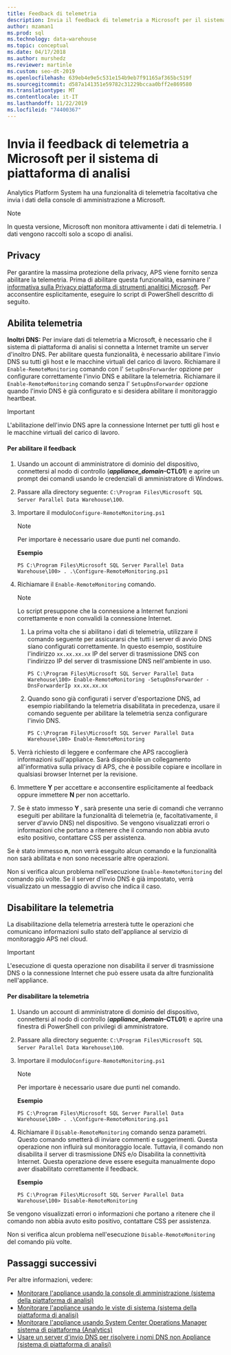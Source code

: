 ```yaml
---
title: Feedback di telemetria
description: Invia il feedback di telemetria a Microsoft per il sistema di piattaforma di analisi.
author: mzaman1
ms.prod: sql
ms.technology: data-warehouse
ms.topic: conceptual
ms.date: 04/17/2018
ms.author: murshedz
ms.reviewer: martinle
ms.custom: seo-dt-2019
ms.openlocfilehash: 639eb4e9e5c531e154b9eb7f91165af365bc519f
ms.sourcegitcommit: d587a141351e59782c31229bccaa0bff2e869580
ms.translationtype: MT
ms.contentlocale: it-IT
ms.lasthandoff: 11/22/2019
ms.locfileid: "74400367"
---
```

# <a name="send-telemetry-feedback-to-microsoft-for-analytics-platform-system"></a>Invia il feedback di telemetria a Microsoft per il sistema di piattaforma di analisi
Analytics Platform System ha una funzionalità di telemetria facoltativa che invia i dati della console di amministrazione a Microsoft. 
  
> [!NOTE]  
> In questa versione, Microsoft non monitora attivamente i dati di telemetria. I dati vengono raccolti solo a scopo di analisi.  
  
## <a name="privacy"></a>Privacy  
Per garantire la massima protezione della privacy, APS viene fornito senza abilitare la telemetria. Prima di abilitare questa funzionalità, esaminare l' [informativa sulla Privacy piattaforma di strumenti analitici Microsoft](https://go.microsoft.com/fwlink/?LinkId=400902). Per acconsentire esplicitamente, eseguire lo script di PowerShell descritto di seguito.  
  
## <a name="enable"></a>Abilita telemetria  
**Inoltri DNS:** Per inviare dati di telemetria a Microsoft, è necessario che il sistema di piattaforma di analisi si connetta a Internet tramite un server d'inoltro DNS. Per abilitare questa funzionalità, è necessario abilitare l'invio DNS su tutti gli host e le macchine virtuali del carico di lavoro. Richiamare il `Enable-RemoteMonitoring` comando con l' `SetupDnsForwarder` opzione per configurare correttamente l'invio DNS e abilitare la telemetria. Richiamare il `Enable-RemoteMonitoring` comando senza l' `SetupDnsForwarder` opzione quando l'invio DNS è già configurato e si desidera abilitare il monitoraggio heartbeat.  
  
> [!IMPORTANT]  
> L'abilitazione dell'invio DNS apre la connessione Internet per tutti gli host e le macchine virtuali del carico di lavoro.  
  
#### <a name="to-enable-feedback"></a>Per abilitare il feedback  
  
1.  Usando un account di amministratore di dominio del dispositivo, connettersi al nodo di controllo (<strong>*appliance_domain*-CTL01</strong>) e aprire un prompt dei comandi usando le credenziali di amministratore di Windows.  
  
2.  Passare alla directory seguente: `C:\Program Files\Microsoft SQL Server Parallel Data Warehouse\100`.  
  
3.  Importare il modulo`Configure-RemoteMonitoring.ps1`  
  
    > [!NOTE]  
    > Per importare è necessario usare due punti nel comando.  
  
    **Esempio**  
  
    ```  
    PS C:\Program Files\Microsoft SQL Server Parallel Data Warehouse\100> . .\Configure-RemoteMonitoring.ps1  
    ```  
  
4.  Richiamare il `Enable-RemoteMonitoring` comando.  
  
    > [!NOTE]  
    > Lo script presuppone che la connessione a Internet funzioni correttamente e non convalidi la connessione Internet.  
  
    1.  La prima volta che si abilitano i dati di telemetria, utilizzare il comando seguente per assicurarsi che tutti i server di avvio DNS siano configurati correttamente. In questo esempio, sostituire l'indirizzo `xx.xx.xx.xx` IP del server di trasmissione DNS con l'indirizzo IP del server di trasmissione DNS nell'ambiente in uso.  
  
        ```  
        PS C:\Program Files\Microsoft SQL Server Parallel Data Warehouse\100> Enable-RemoteMonitoring -SetupDnsForwarder -DnsForwarderIp xx.xx.xx.xx  
        ```  
  
    2.  Quando sono già configurati i server d'esportazione DNS, ad esempio riabilitando la telemetria disabilitata in precedenza, usare il comando seguente per abilitare la telemetria senza configurare l'invio DNS.  
  
        ```  
        PS C:\Program Files\Microsoft SQL Server Parallel Data Warehouse\100> Enable-RemoteMonitoring  
        ```  
  
5.  Verrà richiesto di leggere e confermare che APS raccoglierà informazioni sull'appliance. Sarà disponibile un collegamento all'informativa sulla privacy di APS, che è possibile copiare e incollare in qualsiasi browser Internet per la revisione.  
  
6.  Immettere **Y** per accettare e acconsentire esplicitamente al feedback oppure immettere **N** per non accettarlo.  
  
7.  Se è stato immesso **Y** , sarà presente una serie di comandi che verranno eseguiti per abilitare la funzionalità di telemetria (e, facoltativamente, il server d'avvio DNS) nel dispositivo. Se vengono visualizzati errori o informazioni che portano a ritenere che il comando non abbia avuto esito positivo, contattare CSS per assistenza.  
  
Se è stato immesso **n**, non verrà eseguito alcun comando e la funzionalità non sarà abilitata e non sono necessarie altre operazioni.  
  
Non si verifica alcun problema nell'esecuzione `Enable-RemoteMonitoring` del comando più volte. Se il server d'invio DNS è già impostato, verrà visualizzato un messaggio di avviso che indica il caso.  
  
## <a name="disable"></a>Disabilitare la telemetria  
La disabilitazione della telemetria arresterà tutte le operazioni che comunicano informazioni sullo stato dell'appliance al servizio di monitoraggio APS nel cloud.  
  
> [!IMPORTANT]  
> L'esecuzione di questa operazione non disabilita il server di trasmissione DNS o la connessione Internet che può essere usata da altre funzionalità nell'appliance.  
  
#### <a name="to-disable-telemetry"></a>Per disabilitare la telemetria  
  
1.  Usando un account di amministratore di dominio del dispositivo, connettersi al nodo di controllo (<strong>*appliance_domain*-CTL01</strong>) e aprire una finestra di PowerShell con privilegi di amministratore.  
  
2.  Passare alla directory seguente: `C:\Program Files\Microsoft SQL Server Parallel Data Warehouse\100`.  
  
3.  Importare il modulo`Configure-RemoteMonitoring.ps1`  
  
    > [!NOTE]  
    > Per importare è necessario usare due punti nel comando.  
  
    **Esempio**  
  
    ```  
    PS C:\Program Files\Microsoft SQL Server Parallel Data Warehouse\100> . .\Configure-RemoteMonitoring.ps1  
    ```  
  
4.  Richiamare il `Disable-RemoteMonitoring` comando senza parametri. Questo comando smetterà di inviare commenti e suggerimenti. Questa operazione non influirà sul monitoraggio locale. Tuttavia, il comando non disabilita il server di trasmissione DNS e/o Disabilita la connettività Internet. Questa operazione deve essere eseguita manualmente dopo aver disabilitato correttamente il feedback.  
  
    **Esempio**  
  
    ```  
    PS C:\Program Files\Microsoft SQL Server Parallel Data Warehouse\100> Disable-RemoteMonitoring  
    ```  
  
Se vengono visualizzati errori o informazioni che portano a ritenere che il comando non abbia avuto esito positivo, contattare CSS per assistenza.  
  
Non si verifica alcun problema nell'esecuzione `Disable-RemoteMonitoring` del comando più volte.  
  
## <a name="next-steps"></a>Passaggi successivi
Per altre informazioni, vedere:
- [Monitorare l'appliance usando la console di amministrazione &#40;sistema della piattaforma di analisi&#41;](monitor-the-appliance-by-using-the-admin-console.md)  
- [Monitorare l'appliance usando le viste di sistema &#40;sistema della piattaforma di analisi&#41;](monitor-the-appliance-by-using-system-views.md)  
- [Monitorare l'appliance usando System Center Operations Manager sistema di piattaforma &#40;Analytics&#41;](monitor-the-appliance-by-using-system-center-operations-manager.md)  
- [Usare un server d'invio DNS per risolvere i nomi DNS non Appliance &#40;sistema di piattaforma di analisi&#41;](use-a-dns-forwarder-to-resolve-non-appliance-dns-names.md)  
  
